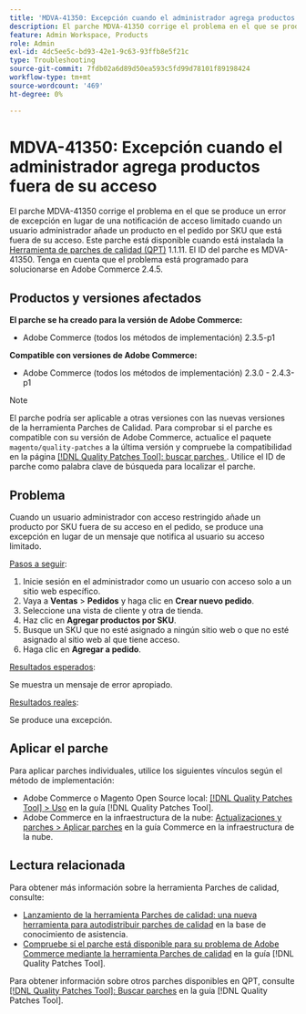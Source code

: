 ```yaml
---
title: 'MDVA-41350: Excepción cuando el administrador agrega productos fuera de su acceso'
description: El parche MDVA-41350 corrige el problema en el que se produce un error de excepción en lugar de una notificación de acceso limitado cuando un usuario administrador añade un producto en el pedido por SKU que está fuera de su acceso. Este parche está disponible cuando está instalada la [Quality Patches Tool (QPT)](https://experienceleague.adobe.com/es/docs/commerce-operations/tools/quality-patches-tool/quality-patches-tool-to-self-serve-quality-patches) 1.1.11. El ID del parche es MDVA-41350. Tenga en cuenta que el problema está programado para solucionarse en Adobe Commerce 2.4.5.
feature: Admin Workspace, Products
role: Admin
exl-id: 4dc5ee5c-bd93-42e1-9c63-93ffb8e5f21c
type: Troubleshooting
source-git-commit: 7fdb02a6d89d50ea593c5fd99d78101f89198424
workflow-type: tm+mt
source-wordcount: '469'
ht-degree: 0%

---
```


# MDVA-41350: Excepción cuando el administrador agrega productos fuera de su acceso

El parche MDVA-41350 corrige el problema en el que se produce un error de excepción en lugar de una notificación de acceso limitado cuando un usuario administrador añade un producto en el pedido por SKU que está fuera de su acceso. Este parche está disponible cuando está instalada la [Herramienta de parches de calidad (QPT)](https://experienceleague.adobe.com/es/docs/commerce-operations/tools/quality-patches-tool/quality-patches-tool-to-self-serve-quality-patches) 1.1.11. El ID del parche es MDVA-41350. Tenga en cuenta que el problema está programado para solucionarse en Adobe Commerce 2.4.5.

## Productos y versiones afectados

**El parche se ha creado para la versión de Adobe Commerce:**

* Adobe Commerce (todos los métodos de implementación) 2.3.5-p1

**Compatible con versiones de Adobe Commerce:**

* Adobe Commerce (todos los métodos de implementación) 2.3.0 - 2.4.3-p1

>[!NOTE]
>
>El parche podría ser aplicable a otras versiones con las nuevas versiones de la herramienta Parches de Calidad. Para comprobar si el parche es compatible con su versión de Adobe Commerce, actualice el paquete `magento/quality-patches` a la última versión y compruebe la compatibilidad en la página [[!DNL Quality Patches Tool]: buscar parches ](https://experienceleague.adobe.com/es/docs/commerce-operations/tools/quality-patches-tool/quality-patches-tool-to-self-serve-quality-patches). Utilice el ID de parche como palabra clave de búsqueda para localizar el parche.

## Problema

Cuando un usuario administrador con acceso restringido añade un producto por SKU fuera de su acceso en el pedido, se produce una excepción en lugar de un mensaje que notifica al usuario su acceso limitado.

<u>Pasos a seguir</u>:

1. Inicie sesión en el administrador como un usuario con acceso solo a un sitio web específico.
1. Vaya a **Ventas** > **Pedidos** y haga clic en **Crear nuevo pedido**.
1. Seleccione una vista de cliente y otra de tienda.
1. Haz clic en **Agregar productos por SKU**.
1. Busque un SKU que no esté asignado a ningún sitio web o que no esté asignado al sitio web al que tiene acceso.
1. Haga clic en **Agregar a pedido**.

<u>Resultados esperados</u>:

Se muestra un mensaje de error apropiado.

<u>Resultados reales</u>:

Se produce una excepción.

## Aplicar el parche

Para aplicar parches individuales, utilice los siguientes vínculos según el método de implementación:

* Adobe Commerce o Magento Open Source local: [[!DNL Quality Patches Tool] > Uso](/help/tools/quality-patches-tool/usage.md) en la guía [!DNL Quality Patches Tool].
* Adobe Commerce en la infraestructura de la nube: [Actualizaciones y parches > Aplicar parches](https://experienceleague.adobe.com/docs/commerce-cloud-service/user-guide/develop/upgrade/apply-patches.html?lang=es) en la guía Commerce en la infraestructura de la nube.

## Lectura relacionada

Para obtener más información sobre la herramienta Parches de calidad, consulte:

* [Lanzamiento de la herramienta Parches de calidad: una nueva herramienta para autodistribuir parches de calidad](https://experienceleague.adobe.com/es/docs/commerce-operations/tools/quality-patches-tool/quality-patches-tool-to-self-serve-quality-patches) en la base de conocimiento de asistencia.
* [Compruebe si el parche está disponible para su problema de Adobe Commerce mediante la herramienta Parches de calidad](/help/tools/quality-patches-tool/patches-available-in-qpt/check-patch-for-magento-issue-with-magento-quality-patches.md) en la guía [!DNL Quality Patches Tool].

Para obtener información sobre otros parches disponibles en QPT, consulte [[!DNL Quality Patches Tool]: Buscar parches](https://experienceleague.adobe.com/tools/commerce-quality-patches/index.html?lang=es) en la guía [!DNL Quality Patches Tool].
